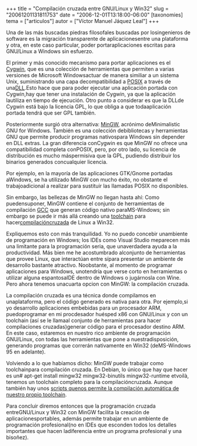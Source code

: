 +++
title = "Compilación cruzada entre GNU/Linux y Win32"
slug = "20061201131811753"
date = "2006-12-01T13:18:00-06:00"
[taxonomies]
tema = ["articulos"]
autor = ["Víctor Manuel Jáquez Leal"]
+++

Una de las más buscadas piedras filosofales buscadas por losingenieros
de software es la migración transparente de aplicacionesentre una
plataforma y otra, en este caso particular, poder portaraplicaciones
escritas para GNU/Linux a Windows sin esfuerzo.

El primer y más conocido mecanismo para portar aplicaciones es el
[Cygwin](http://www.cygwin.com), que es una colección de herramientas
que permiten a varias versiones de Microsoft Windowsactuar de manera
similiar a un sistema Unix, suministrando una capa decompatibilidad a
[POSIX](http://en.wikipedia.org/wiki/POSIX) a través de
una[DLL](http://en.wikipedia.org/wiki/Microsoft_Dynamic_Link_Library).Esto
hace que para poder ejecutar una aplicación portada con Cygwin,hay que
tener una instalación de Cygwin, ya que la aplicación lautiliza en
tiempo de ejecución. Otro punto a considerar es que la DLLde Cygwin está
bajo la licencia GPL, lo que obliga a que todaaplicación portada tendrá
que ser GPL también.

Posteriormente surgió otra alternativa: [MinGW](http://www.mingw.org),
acrónimo deMinimalistic GNU for Windows. También es una colección
debibliotecas y herramientas GNU que permite producir programas
nativospara Windows sin depender en DLL extras. La gran diferencia
conCygwin es que MinGW no ofrece una compatibilidad completa conPOSIX,
pero, por otro lado, su licencia de distribución es mucho máspermisiva
que la GPL, pudiendo distribuir los binarios generados concualquier
licencia.

<!-- more -->
Por ejemplo, en la mayoría de las aplicaciones GTK/Gnome portadas
aWindows, se ha utilizado MinGW con mucho éxito, no obstante el
trabajoadicional a realizar para sustituir las llamadas POSIX no
disponibles.

Sin embargo, las bellezas de MinGW no llegan hasta ahí: Como
puedensuponer, MinGW contiene el conjunto de herramientas de compilación
[GCC](http://gcc.gnu.org/) que generan código nativo paraMS-Windows; sin
embargo se puede ir más allá creando una
[toolchain](http://en.wikipedia.org/wiki/Toolchain) para
hacer[compilacióncruzada](http://en.wikipedia.org/wiki/Cross-compilation)
de Linux a Win32.

Expliquemos esto con más tranquilidad. Yo no puedo concebir unambiente
de programación en Windows; los IDEs como Visual Studio meparecen más
una limitante para la programación seria, que unaverdadera ayuda a la
productividad. Más bien me he acostumbrado alconjunto de herramientas
que provee Linux, que interactúan entre sípara presentar un ambiente de
desarrollo bastante atractivo. Noobstante, al momento de programar
aplicaciones para Windows, unotendría que verse corto en herramientas o
utilizar alguna espantosaIDE dentro de Windows o jugárnosla con Wine.
Pero ahora tenemos unacuarta opcion con MinGW: la compilación cruzada.

La compilación cruzada es una técnica donde compilamos en unaplataforma,
pero el código generado es nativa para otra. Por ejemplo,si yo
desarrollo aplicaciones embebidas para un procesador ARM, puedoprogramar
en mi procdesador huésped x86 con GNU/Linux y con un toolchain (así se
le llamaal conjunto de herramientas para hacer compilaciones
cruzadas)generar código para el procesador destino ARM. En este caso,
estaremos en nuestro rico ambiente de programación GNU/Linux, con todas
las herramientas que pone a nuestradisposición, generando programas que
correrán nativamente en Win32 (deMS-Windows 95 en adelante).

Volviendo a lo que habíamos dicho: MinGW puede trabajar como
toolchainpara compilación cruzada. En Debian, lo único que hay que hacer
es un# apt-get install mingw32 mingw32-binutils mingw32-runtime etvoilà,
tenemos un toolchain completo para la compilacióncruzada. Aunque también
hay unos [scripts quenos permite la compilación automática de nuestro
propio toolchain](http://www.libsdl.org/extras/win32/cross/README.txt).

Para concluir diremos entonces que la programación cruzada
entreGNU/Linux y Win32 con MinGW facilita la creación de
aplicacionesportables, además permite trabajar en un ambiente de
programación profesional(no en IDEs que esconden todos los detalles
importantes que hacen ladiferencia entre un programa profesional y una
bisoñez).
